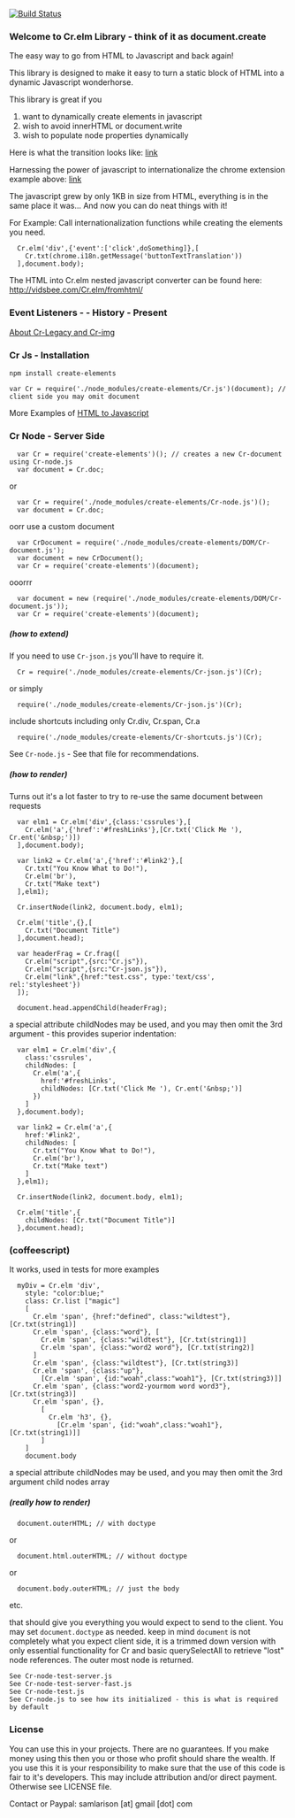 [![Build Status](https://travis-ci.org/qufighter/Cr.svg?branch=master)](https://travis-ci.org/qufighter/Cr)

### Welcome to Cr.elm Library - think of it as document.create

The easy way to go from HTML to Javascript and back again!

This library is designed to make it easy to turn a static
block of HTML into a dynamic Javascript wonderhorse.

This library is great if you
 1. want to dynamically create elements in javascript
 2. wish to avoid innerHTML or document.write
 3. wish to populate node properties dynamically


Here is what the transition looks like:
[link](https://github.com/qufighter/ColorPick/commit/a3bd273409554702c25f6653808352e1ac55d644)

Harnessing the power of javascript to 
internationalize the chrome extension example above:
[link](https://github.com/qufighter/ColorPick/commit/5e9be5c6af7e0c1311d709aeac093ee86104e6dc)

The javascript grew by only 1KB in size from HTML, 
everything is in the same place it was...
And now you can do neat things with it!

For Example: Call internationalization functions while 
creating the elements you need.

```
  Cr.elm('div',{'event':['click',doSomething]},[
    Cr.txt(chrome.i18n.getMessage('buttonTextTranslation'))
  ],document.body);
```

The HTML into Cr.elm nested javascript converter 
can be found here:
  http://vidsbee.com/Cr.elm/fromhtml/

### Event Listeners - - History - Present

[About Cr-Legacy and Cr-img](legacy)

### Cr Js - Installation

`npm install create-elements`

`var Cr = require('./node_modules/create-elements/Cr.js')(document); // client side you may omit document`

More Examples of [HTML to Javascript](http://vidsbee.com/Cr.elm/fromhtml/)

### Cr Node - Server Side

```
  var Cr = require('create-elements')(); // creates a new Cr-document using Cr-node.js
  var document = Cr.doc;
```
or
```
  var Cr = require('./node_modules/create-elements/Cr-node.js')();
  var document = Cr.doc;
```
oorr use a custom document
```
  var CrDocument = require('./node_modules/create-elements/DOM/Cr-document.js');
  var document = new CrDocument();
  var Cr = require('create-elements')(document);
```
ooorrr
```
  var document = new (require('./node_modules/create-elements/DOM/Cr-document.js'));
  var Cr = require('create-elements')(document);
```

##### (how to extend)

If you need to use `Cr-json.js` you'll have to require it.
```
  Cr = require('./node_modules/create-elements/Cr-json.js')(Cr);
```
or simply
```
  require('./node_modules/create-elements/Cr-json.js')(Cr);
```

include shortcuts including only Cr.div, Cr.span, Cr.a
```
  require('./node_modules/create-elements/Cr-shortcuts.js')(Cr);
```

See `Cr-node.js` - See that file for recommendations.

##### (how to render)

Turns out it's a lot faster to try to re-use the same document between requests
```
  var elm1 = Cr.elm('div',{class:'cssrules'},[
    Cr.elm('a',{'href':'#freshLinks'},[Cr.txt('Click Me '), Cr.ent('&nbsp;')])
  ],document.body);

  var link2 = Cr.elm('a',{'href':'#link2'},[
    Cr.txt("You Know What to Do!"),
    Cr.elm('br'),
    Cr.txt("Make text")
  ],elm1);

  Cr.insertNode(link2, document.body, elm1);

  Cr.elm('title',{},[
    Cr.txt("Document Title")
  ],document.head);

  var headerFrag = Cr.frag([
    Cr.elm("script",{src:"Cr.js"}),
    Cr.elm("script",{src:"Cr-json.js"}),
    Cr.elm("link",{href:"test.css", type:'text/css', rel:'stylesheet'})
  ]);

  document.head.appendChild(headerFrag);
```

a special attribute childNodes may be used, and you may then omit the 3rd argument - this provides superior indentation:

```
  var elm1 = Cr.elm('div',{
    class:'cssrules',
    childNodes: [
      Cr.elm('a',{
        href:'#freshLinks',
        childNodes: [Cr.txt('Click Me '), Cr.ent('&nbsp;')]
      })
    ]
  },document.body);

  var link2 = Cr.elm('a',{
    href:'#link2',
    childNodes: [
      Cr.txt("You Know What to Do!"),
      Cr.elm('br'),
      Cr.txt("Make text")
    ]
  },elm1);

  Cr.insertNode(link2, document.body, elm1);

  Cr.elm('title',{
    childNodes: [Cr.txt("Document Title")]
  },document.head);

```

### (coffeescript)

It works, used in tests for more examples

```
  myDiv = Cr.elm 'div',
    style: "color:blue;"
    class: Cr.list ["magic"]
    [
      Cr.elm 'span', {href:"defined", class:"wildtest"}, [Cr.txt(string1)]
      Cr.elm 'span', {class:"word"}, [
        Cr.elm 'span', {class:"wildtest"}, [Cr.txt(string1)]
        Cr.elm 'span', {class:"word2 word"}, [Cr.txt(string2)]
      ]
      Cr.elm 'span', {class:"wildtest"}, [Cr.txt(string3)]
      Cr.elm 'span', {class:"up"},
        [Cr.elm 'span', {id:"woah",class:"woah1"}, [Cr.txt(string3)]]
      Cr.elm 'span', {class:"word2-yourmom word word3"}, [Cr.txt(string3)]
      Cr.elm 'span', {},
        [
          Cr.elm 'h3', {},
            [Cr.elm 'span', {id:"woah",class:"woah1"}, [Cr.txt(string1)]]
        ]
    ]
    document.body
```

a special attribute childNodes may be used, and you may then omit the 3rd argument child nodes array

##### (really how to render)
```
  document.outerHTML; // with doctype
```
or
```
  document.html.outerHTML; // without doctype
```
or
```
  document.body.outerHTML; // just the body
```
etc.


that should give you everything you would expect to send to the client.  You may set `document.doctype` as needed.
keep in mind `document` is not completely what you expect client side,
it is a trimmed down version with only essential functionality for Cr
and basic querySelectAll to retrieve "lost" node references.
The outer most node is returned.
```
See Cr-node-test-server.js
See Cr-node-test-server-fast.js
See Cr-node-test.js
See Cr-node.js to see how its initialized - this is what is required by default
```

### License
You can use this in your projects.  There are no guarantees.
If you make money using this then you or those who profit
should share the wealth.  If you use this it is your
responsibility to make sure that the use of this code
is fair to it's developers.  This may include attribution
and/or direct payment.  Otherwise see LICENSE file.

Contact or Paypal: samlarison [at] gmail [dot] com
